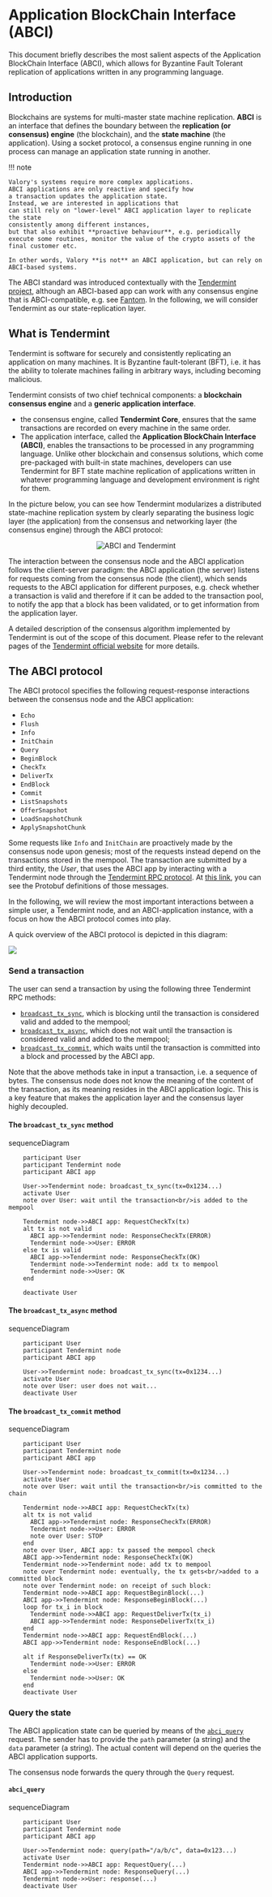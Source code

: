 # Application BlockChain Interface (ABCI)

This document briefly describes 
the most salient aspects of 
the Application BlockChain Interface (ABCI),
which allows for Byzantine Fault Tolerant replication of 
applications written in any programming language.

## Introduction

Blockchains are systems for multi-master state machine replication. 
**ABCI** is an interface that defines the boundary between the
**replication (or consensus) engine** 
(the blockchain), and the **state machine** (the application). 
Using a socket protocol, a consensus engine running in one process can manage 
an application state running in another.


!!! note

    Valory's systems require more complex applications.
    ABCI applications are only reactive and specify how
    a transaction updates the application state.
    Instead, we are interested in applications that
    can still rely on "lower-level" ABCI application layer to replicate the state
    consistently among different instances, 
    but that also exhibit **proactive behaviour**, e.g. periodically 
    execute some routines, monitor the value of the crypto assets of the final customer etc.
    
    In other words, Valory **is not** an ABCI application, but can rely on
    ABCI-based systems.


The ABCI standard was introduced contextually with the
[Tendermint project](https://docs.tendermint.com/master/introduction/what-is-tendermint.html), 
although an ABCI-based app can work with any consensus engine
that is ABCI-compatible, e.g. see [Fantom](https://fantom.foundation/about/).
In the following, we will consider Tendermint as our state-replication layer.

## What is Tendermint

Tendermint is software for securely and consistently replicating 
an application on many machines. It is Byzantine fault-tolerant (BFT),
i.e. it has the ability to tolerate machines failing in arbitrary ways, 
including becoming malicious.

Tendermint consists of two chief technical components: 
a **blockchain consensus engine** and a **generic application interface**.

- the consensus engine, called **Tendermint Core**, ensures that the 
  same transactions are recorded on every machine in the same order. 
- The application interface, called the **Application BlockChain Interface (ABCI)**, 
  enables the transactions to be processed in any programming language. 
  Unlike other blockchain and consensus solutions, which come pre-packaged with 
  built-in state machines, developers can use Tendermint for 
  BFT state machine replication of applications written in whatever programming 
  language and development environment is right for them.

In the picture below, you can see how Tendermint
modularizes a distributed state-machine replication system
by clearly separating the business logic layer (the application)
from the consensus and networking layer (the consensus engine)
through the ABCI protocol:

<div style="text-align: center;"> 
  <img src="../abci-tendermint.jpg" alt="ABCI and Tendermint" />
</div>

The interaction between the consensus node and the ABCI application
follows the client-server paradigm:
the ABCI application (the server) listens for requests coming
from the consensus node (the client), which sends requests
to the ABCI application for different purposes, e.g.
check whether a transaction is valid and therefore if it can be added
to the transaction pool, to notify the app that 
a block has been validated, or to get information from the 
application layer.

A detailed description of the consensus algorithm implemented
by Tendermint is out of the scope of this document.
Please refer to the relevant pages of the 
[Tendermint official website](https://docs.tendermint.com/master/introduction/what-is-tendermint.html)
for more details.

## The ABCI protocol

The ABCI protocol specifies the following request-response
interactions between the consensus node and the ABCI application:

- `Echo`
- `Flush`
- `Info`
- `InitChain`
- `Query`
- `BeginBlock`
- `CheckTx`
- `DeliverTx`
- `EndBlock`
- `Commit`
- `ListSnapshots`
- `OfferSnapshot`
- `LoadSnapshotChunk`
- `ApplySnapshotChunk`

Some requests like `Info` and `InitChain` are proactively 
made by the consensus node upon genesis; most of the requests
instead depend on the transactions stored in the mempool.
The transaction are submitted by a third entity, 
the _User_, that uses the ABCI app
by interacting with a Tendermint node
through the [Tendermint RPC protocol](https://docs.tendermint.com/master/rpc/).
At [this link](https://github.com/tendermint/abci/blob/master/types/types.proto), 
you can see the Protobuf definitions of those messages.

In the following, we will review the most important interactions
between a simple user, a Tendermint node, and an ABCI-application instance,
with a focus on how the ABCI protocol comes into play.

A quick overview of the ABCI protocol is depicted in this diagram:

![](abci-requests.png)

### Send a transaction

The user can send a transaction by using the following three
Tendermint RPC methods:

- [`broadcast_tx_sync`](https://docs.tendermint.com/master/rpc/#/Tx/broadcast_tx_sync),
  which is blocking until the transaction is considered valid and added to the mempool;
- [`broadcast_tx_async`](https://docs.tendermint.com/master/rpc/#/Tx/broadcast_tx_async),
  which does not wait until the transaction is considered valid and added to the mempool;
- [`broadcast_tx_commit`](https://docs.tendermint.com/master/rpc/#/Tx/broadcast_tx_commit),
  which waits until the transaction is committed into a block and processed by the ABCI app.

Note that the above methods take in input a transaction, i.e. a sequence of bytes.
The consensus node does not know the meaning of the content of the transaction,
as its meaning resides in the ABCI application logic. This is a key feature
that makes the application layer and the consensus layer highly decoupled.

#### The `broadcast_tx_sync` method


<div class="mermaid">
    sequenceDiagram

        participant User
        participant Tendermint node
        participant ABCI app

        User->>Tendermint node: broadcast_tx_sync(tx=0x1234...)
        activate User
        note over User: wait until the transaction<br/>is added to the mempool
        
        Tendermint node->>ABCI app: RequestCheckTx(tx)
        alt tx is not valid
          ABCI app->>Tendermint node: ResponseCheckTx(ERROR)
          Tendermint node->>User: ERROR
        else tx is valid
          ABCI app->>Tendermint node: ResponseCheckTx(OK)
          Tendermint node->>Tendermint node: add tx to mempool
          Tendermint node->>User: OK
        end

        deactivate User

</div>

#### The `broadcast_tx_async` method


<div class="mermaid">
    sequenceDiagram

        participant User
        participant Tendermint node
        participant ABCI app

        User->>Tendermint node: broadcast_tx_sync(tx=0x1234...)
        activate User
        note over User: user does not wait...
        deactivate User

</div>


#### The `broadcast_tx_commit` method

<div class="mermaid">
    sequenceDiagram

        participant User
        participant Tendermint node
        participant ABCI app

        User->>Tendermint node: broadcast_tx_commit(tx=0x1234...)
        activate User
        note over User: wait until the transaction<br/>is committed to the chain
        
        Tendermint node->>ABCI app: RequestCheckTx(tx)
        alt tx is not valid
          ABCI app->>Tendermint node: ResponseCheckTx(ERROR)
          Tendermint node->>User: ERROR
          note over User: STOP
        end
        note over User, ABCI app: tx passed the mempool check
        ABCI app->>Tendermint node: ResponseCheckTx(OK)
        Tendermint node->>Tendermint node: add tx to mempool
        note over Tendermint node: eventually, the tx gets<br/>added to a committed block 
        note over Tendermint node: on receipt of such block:
        Tendermint node->>ABCI app: RequestBeginBlock(...)
        ABCI app->>Tendermint node: ResponseBeginBlock(...)
        loop for tx_i in block
          Tendermint node->>ABCI app: RequestDeliverTx(tx_i)
          ABCI app->>Tendermint node: ResponseDeliverTx(tx_i)
        end
        Tendermint node->>ABCI app: RequestEndBlock(...)
        ABCI app->>Tendermint node: ResponseEndBlock(...)
        
        alt if ResponseDeliverTx(tx) == OK
          Tendermint node->>User: ERROR
        else
          Tendermint node->>User: OK
        end
        deactivate User

</div>

### Query the state

The ABCI application state can be queried by means of the 
[`abci_query`](https://docs.tendermint.com/master/rpc/#/ABCI/abci_query)
request.
The sender has to provide the `path` parameter (a string) and the `data`
parameter (a string). The actual content will depend on the queries the ABCI application
supports.

The consensus node forwards the query through the `Query` request.

#### `abci_query`

<div class="mermaid">
    sequenceDiagram

        participant User
        participant Tendermint node
        participant ABCI app

        User->>Tendermint node: query(path="/a/b/c", data=0x123...)
        activate User
        Tendermint node->>ABCI app: RequestQuery(...)
        ABCI app->>Tendermint node: ResponseQuery(...)
        Tendermint node->>User: response(...)
        deactivate User

</div>
